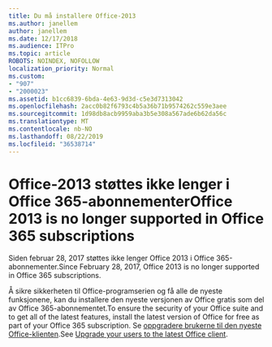 ```yaml
---
title: Du må installere Office-2013
ms.author: janellem
author: janellem
ms.date: 12/17/2018
ms.audience: ITPro
ms.topic: article
ROBOTS: NOINDEX, NOFOLLOW
localization_priority: Normal
ms.custom:
- "907"
- "2000023"
ms.assetid: b1cc6839-6bda-4e63-9d3d-c5e3d7313042
ms.openlocfilehash: 2acc0b82f6793c4b5a36b71b9574262c559e3aee
ms.sourcegitcommit: 1d98db8acb9959aba3b5e308a567ade6b62da56c
ms.translationtype: MT
ms.contentlocale: nb-NO
ms.lasthandoff: 08/22/2019
ms.locfileid: "36538714"
---
```

# <a name="office-2013-is-no-longer-supported-in-office-365-subscriptions"></a><span data-ttu-id="a09dd-102">Office-2013 støttes ikke lenger i Office 365-abonnementer</span><span class="sxs-lookup"><span data-stu-id="a09dd-102">Office 2013 is no longer supported in Office 365 subscriptions</span></span>

<span data-ttu-id="a09dd-103">Siden februar 28, 2017 støttes ikke lenger Office 2013 i Office 365-abonnementer.</span><span class="sxs-lookup"><span data-stu-id="a09dd-103">Since February 28, 2017, Office 2013 is no longer supported in Office 365 subscriptions.</span></span>
  
<span data-ttu-id="a09dd-104">Å sikre sikkerheten til Office-programserien og få alle de nyeste funksjonene, kan du installere den nyeste versjonen av Office gratis som del av Office 365-abonnementet.</span><span class="sxs-lookup"><span data-stu-id="a09dd-104">To ensure the security of your Office suite and to get all of the latest features, install the latest version of Office for free as part of your Office 365 subscription.</span></span> <span data-ttu-id="a09dd-105">Se [oppgradere brukerne til den nyeste Office-klienten](https://docs.microsoft.com/office365/admin/setup/upgrade-users-to-latest-office-client).</span><span class="sxs-lookup"><span data-stu-id="a09dd-105">See [Upgrade your users to the latest Office client](https://docs.microsoft.com/office365/admin/setup/upgrade-users-to-latest-office-client).</span></span>
  